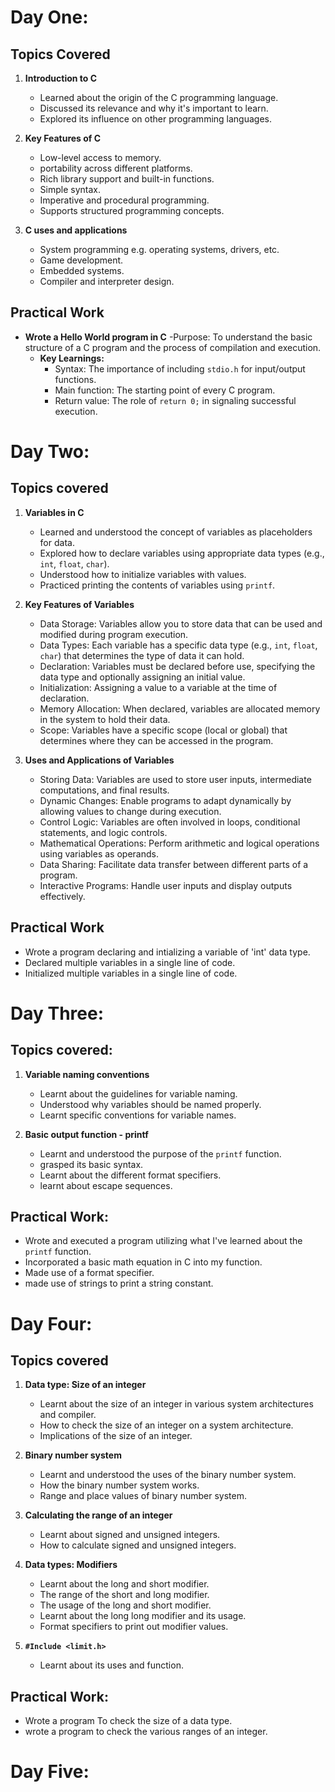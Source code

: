 # Day One:

## Topics Covered
1. **Introduction to C**
   - Learned about the origin of the C programming language.
   - Discussed its relevance and why it's important to learn.
   - Explored its influence on other programming languages.

2. **Key Features of C**
   - Low-level access to memory.
   - portability across different platforms.
   - Rich library support and built-in functions.
   - Simple syntax.
   - Imperative and procedural programming.
   - Supports structured programming concepts.

3. **C uses and applications**
   - System programming e.g. operating systems, drivers, etc.
   - Game development.
   - Embedded systems.
   - Compiler and interpreter design.

## Practical Work
- **Wrote a Hello World program in C**
   -Purpose: To understand the basic structure of a C program and the process of compilation and execution.
   - **Key Learnings:**
     - Syntax: The importance of including `stdio.h` for input/output functions.
     - Main function: The starting point of every C program.
     - Return value: The role of `return 0;` in signaling successful execution.

# Day Two:

## Topics covered
1. **Variables in C**
   - Learned and understood the concept of variables as placeholders for data.
   - Explored how to declare variables using appropriate data types (e.g., `int`, `float`, `char`).
   - Understood how to initialize variables with values.
   - Practiced printing the contents of variables using `printf`.

2. **Key Features of Variables**
   - Data Storage: Variables allow you to store data that can be used and modified during program execution.
   - Data Types: Each variable has a specific data type (e.g., `int`, `float`, `char`) that determines the type of data it can hold.
   - Declaration: Variables must be declared before use, specifying the data type and optionally assigning an initial value.
   - Initialization: Assigning a value to a variable at the time of declaration.
   - Memory Allocation: When declared, variables are allocated memory in the system to hold their data.
   - Scope: Variables have a specific scope (local or global) that determines where they can be accessed in the program.

3. **Uses and Applications of Variables**
   - Storing Data: Variables are used to store user inputs, intermediate computations, and final results.
   - Dynamic Changes: Enable programs to adapt dynamically by allowing values to change during execution.
   - Control Logic: Variables are often involved in loops, conditional statements, and logic controls.
   - Mathematical Operations: Perform arithmetic and logical operations using variables as operands.
   - Data Sharing: Facilitate data transfer between different parts of a program.
   - Interactive Programs: Handle user inputs and display outputs effectively.

## Practical Work
   - Wrote a program declaring and intializing a variable of 'int' data type.
   - Declared multiple variables in a single line of code.
   - Initialized multiple variables in a single line of code.


# Day Three:

## Topics covered:
1. **Variable naming conventions**
   - Learnt about the guidelines for variable naming.
   - Understood why variables should be named properly.
   - Learnt specific conventions for variable names.
  
2. **Basic output function - printf**
   - Learnt and understood the purpose of the `printf` function.
   - grasped its basic syntax.
   - Learnt about the different format specifiers.
   - learnt about escape sequences. 
  
## Practical Work:
   - Wrote and executed a program utilizing what I've learned about the `printf` function.
   - Incorporated a basic math equation in C into my function.
   - Made use of a format specifier.
   - made use of strings to print a string constant.
  
# Day Four: 

## Topics covered
1. **Data type: Size of an integer**
   - Learnt about the size of an integer in various system architectures and compiler.
   - How to check the size of an integer on a system architecture.
   - Implications of the size of an integer.

2. **Binary number system**
   - Learnt and understood the uses of the binary number system.
   - How the binary number system works.
   - Range and place values of binary number system.
  
3. **Calculating the range of an integer**
   - Learnt about signed and unsigned integers.
   - How to calculate signed and unsigned integers.

4. **Data types: Modifiers**
   - Learnt about the long and short modifier.
   - The range of the short and long modifier.
   - The usage of the long and short modifier.
   - Learnt about the long long modifier and its usage.
   - Format specifiers to print out modifier values.

5. **`#Include <limit.h>`**
   - Learnt about its uses and function.

## Practical Work:
   - Wrote a program To check the size of a data type.
   - wrote a program to check the various ranges of an integer.

# Day Five:



